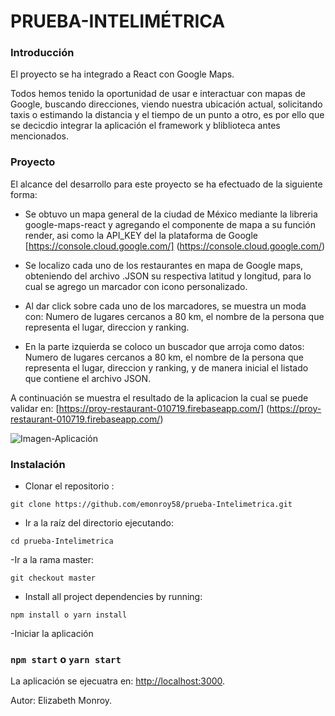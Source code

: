 # PRUEBA-INTELIMÉTRICA

### Introducción
El proyecto se ha integrado a React con Google Maps.

Todos hemos tenido la oportunidad de usar e interactuar con mapas de Google, buscando direcciones, viendo nuestra ubicación actual, solicitando taxis o estimando la distancia y el tiempo de un punto a otro, es por ello que se decicdio integrar la aplicación el framework y bliblioteca antes mencionados.

### Proyecto
El alcance del desarrollo para este proyecto se ha efectuado de la siguiente forma:

- Se obtuvo un mapa general de la ciudad de México mediante la libreria google-maps-react y agregando el componente de mapa a su función   render, asi como la API_KEY del la plataforma de Google [https://console.cloud.google.com/] (https://console.cloud.google.com/)

- Se localizo cada uno de los restaurantes en mapa de Google maps, obteniendo del archivo .JSON su respectiva latitud y longitud, para lo cual se agrego un marcador con icono personalizado.

- Al dar click sobre cada uno de los marcadores, se muestra un moda con: Numero de lugares cercanos a 80 km, el nombre de la persona que representa el lugar, direccion y ranking.

- En la parte izquierda se coloco un buscador que arroja como datos: Numero de lugares cercanos a 80 km, el nombre de la persona que representa el lugar, direccion y ranking, y de manera inicial el listado que contiene el archivo JSON.

A continuación se muestra el resultado de la aplicacion la cual se puede validar en: [https://proy-restaurant-010719.firebaseapp.com/] (https://proy-restaurant-010719.firebaseapp.com/)

![Imagen-Aplicación](https://i.ibb.co/3BN9KsV/2019-07-06-2.png)

### Instalación
- Clonar el repositorio :
```
git clone https://github.com/emonroy58/prueba-Intelimetrica.git
```

- Ir a la raíz del directorio ejecutando:
```
cd prueba-Intelimetrica
```
-Ir a la rama master:
```
git checkout master
```
- Install all project dependencies by running:
```
npm install o yarn install
```
-Iniciar la aplicación
### `npm start` o `yarn start`

La aplicación se ejecuatra en:
[http://localhost:3000](http://localhost:3000).

Autor: Elizabeth Monroy.

